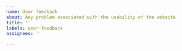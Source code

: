 ```yaml
---
name: User feedback
about: Any problem associated with the usability of the website 
title: ''
labels: user-feedback
assignees: ''

---
```

